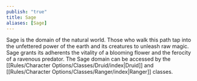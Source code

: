 ```yaml
---
publish: "true"
title: Sage
aliases: [Sage]
---
```

Sage is the domain of the natural world. Those who walk this path tap into the unfettered power of the earth and its creatures to unleash raw magic. Sage grants its adherents the vitality of a blooming flower and the ferocity of a ravenous predator. The Sage domain can be accessed by the [[Rules/Character Options/Classes/Druid/index|Druid]] and [[Rules/Character Options/Classes/Ranger/index|Ranger]] classes.

